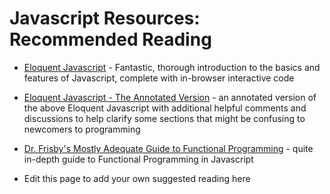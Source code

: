 # Javascript Resources: Recommended Reading #

* [Eloquent Javascript](www.eloquentjavascript.net) - Fantastic, thorough introduction to the basics and features of Javascript, complete with in-browser interactive code

* [Eloquent Javascript - The Annotated Version](https://watchandcode.com/courses/eloquent-javascript-the-annotated-version) - an annotated version of the above Eloquent Javascript with additional helpful comments and discussions to help clarify some sections that might be confusing to newcomers to programming

* [Dr. Frisby's Mostly Adequate Guide to Functional Programming](https://github.com/DrBoolean/mostly-adequate-guide) - quite in-depth guide to Functional Programming in Javascript

* Edit this page to add your own suggested reading here


